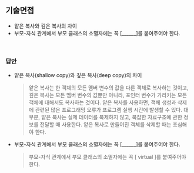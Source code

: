 ## 기술면접

- 얕은 복사와 깊은 복사의 차이
- 부모-자식 관계에서 부모 클래스의 소멸자에는 꼭 [______]를 붙여주어야 한다.

</br>

### 답안

- 얕은 복사(shallow copy)와 깊은 복사(deep copy)의 차이

  > 얕은 복사는 한 객체의 모든 멤버 변수의 값을 다른 객체로 복사하는 것이고, 깊은 복사는 모든 멤버 변수의 값뿐만 아니라, 포인터 변수가 가리키는 모든 객체에 대해서도 복사하는 것이다.
  > 얕은 복사를 사용하면, 객체 생성과 삭제에 관련된 많은 프로그래밍 오류가 프로그램 실행 시간에 발생할 수 있다. 대부분, 얕은 복사는 실제 데이터를 복제하지 않고, 복잡한 자료구조에 관한 정보를 전달할 때 사용한다. 얕은 복사로 만들어진 객체를 삭제할 때는 조심해야 한다.

- 부모-자식 관계에서 부모 클래스의 소멸자에는 꼭 [______]를 붙여주어야 한다.

  > 부모-자식 관계에서 부모 클래스의 소멸자에는 꼭 [ virtual ]를 붙여주어야 한다.
